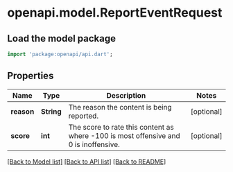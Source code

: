 # openapi.model.ReportEventRequest

## Load the model package
```dart
import 'package:openapi/api.dart';
```

## Properties
Name | Type | Description | Notes
------------ | ------------- | ------------- | -------------
**reason** | **String** | The reason the content is being reported. | [optional] 
**score** | **int** | The score to rate this content as where -100 is most offensive and 0 is inoffensive. | [optional] 

[[Back to Model list]](../README.md#documentation-for-models) [[Back to API list]](../README.md#documentation-for-api-endpoints) [[Back to README]](../README.md)



